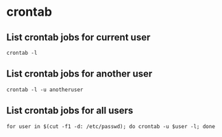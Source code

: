 # crontab

## List crontab jobs for current user
```crontab -l```

## List crontab jobs for another user
```crontab -l -u anotheruser```

## List crontab jobs for all users
```for user in $(cut -f1 -d: /etc/passwd); do crontab -u $user -l; done```
